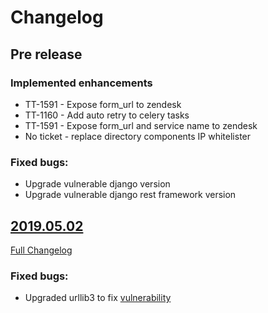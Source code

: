 # Changelog

## Pre release

### Implemented enhancements

- TT-1591 - Expose form_url to zendesk
- TT-1160 - Add auto retry to celery tasks
- TT-1591 - Expose form_url and service name to zendesk
- No ticket - replace directory components IP whitelister

### Fixed bugs:

- Upgrade vulnerable django version
- Upgrade vulnerable django rest framework version

## [2019.05.02](https://github.com/uktrade/directory-forms-api/releases/tag/2019.05.02)
[Full Changelog](https://github.com/uktrade/directory-forms-api/compare/2019.01.28_1...2019.05.02)

### Fixed bugs:

- Upgraded urllib3 to fix [vulnerability](https://nvd.nist.gov/vuln/detail/CVE-2019-11324)
